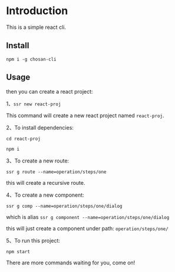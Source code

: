 # Introduction

This is a simple react cli.

## Install

`npm i -g chosan-cli`

## Usage

then you can create a react project:

1、`ssr new react-proj`

This command will create a new react project named `react-proj`.

2、To install dependencies:

`cd react-proj`

`npm i`

3、To create a new route:

`ssr g route --name=operation/steps/one`

this will create a recursive route.

4、To create a new component:

`ssr g comp --name=operation/steps/one/dialog`

which is alias `ssr g component --name=operation/steps/one/dialog`

this will just create a component under path: `operation/steps/one/`

5、To run this project:

`npm start`


There are more commands waiting for you, come on!